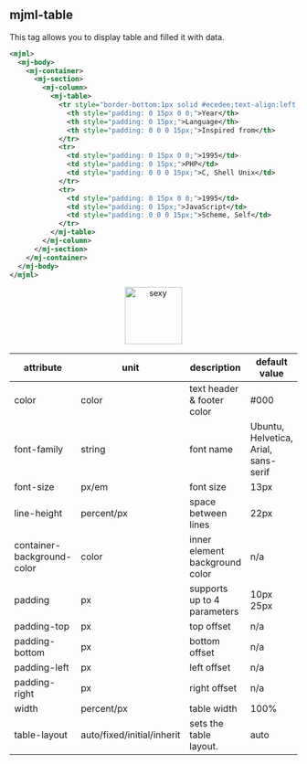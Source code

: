 ## mjml-table

This tag allows you to display table and filled it with data.

```xml
<mjml>
  <mj-body>
    <mj-container>
      <mj-section>
        <mj-column>
          <mj-table>
            <tr style="border-bottom:1px solid #ecedee;text-align:left;padding:15px 0;">
              <th style="padding: 0 15px 0 0;">Year</th>
              <th style="padding: 0 15px;">Language</th>
              <th style="padding: 0 0 0 15px;">Inspired from</th>
            </tr>
            <tr>
              <td style="padding: 0 15px 0 0;">1995</td>
              <td style="padding: 0 15px;">PHP</td>
              <td style="padding: 0 0 0 15px;">C, Shell Unix</td>
            </tr>
            <tr>
              <td style="padding: 0 15px 0 0;">1995</td>
              <td style="padding: 0 15px;">JavaScript</td>
              <td style="padding: 0 0 0 15px;">Scheme, Self</td>
            </tr>
          </mj-table>
        </mj-column>
      </mj-section>
    </mj-container>
  </mj-body>
</mjml>
```

<p align="center">
  <a href="https://mjml.io/try-it-live/component/table">
    <img width="100px" src="http://imgh.us/TRYITLIVE.svg" alt="sexy" />
  </a>
</p>

attribute                   | unit                        | description                    | default value
----------------------------|-----------------------------|------------------------------- |--------------
color                       | color                       | text header & footer color     | #000
font-family                 | string                      | font name                      | Ubuntu, Helvetica, Arial, sans-serif
font-size                   | px/em                       | font size                      | 13px
line-height                 | percent/px                  | space between lines            | 22px
container-background-color  | color                       | inner element background color | n/a
padding                     | px                          | supports up to 4 parameters    | 10px 25px
padding-top                 | px                          | top offset                     | n/a
padding-bottom              | px                          | bottom offset                  | n/a
padding-left                | px                          | left offset                    | n/a
padding-right               | px                          | right offset                   | n/a
width                       | percent/px                  | table width                    | 100%
table-layout                | auto/fixed/initial/inherit  | sets the table layout.         | auto
